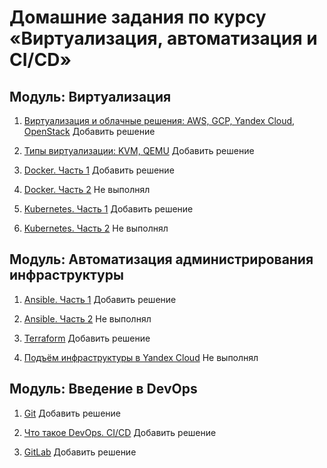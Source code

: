 # Домашние задания по курсу «Виртуализация, автоматизация и CI/CD»

## Модуль: Виртуализация

1. [Виртуализация и облачные решения: AWS, GCP, Yandex Cloud, OpenStack](https://github.com/mistermedved01/devops-netology/blob/master/sdvps%20(virtualization-automation-cicd)/6-01-sdvps-cloud/6-01.md) Добавить решение

2. [Типы виртуализации: KVM, QEMU](https://github.com/mistermedved01/devops-netology/blob/master/sdvps%20(virtualization-automation-cicd)/6-02-sdvps-kvm-qemu/6-02-new.md) Добавить решение

3. [Docker. Часть 1](https://github.com/mistermedved01/devops-netology/blob/master/sdvps%20(virtualization-automation-cicd)/6-03-part_1-sdvps-docker/6-03-new.md) Добавить решение

4. [Docker. Часть 2](https://github.com/mistermedved01/devops-netology/blob/master/sdvps%20(virtualization-automation-cicd)/6-04-part_2-sdvps-docker/6-04-new.md) Не выполнял

5. [Kubernetes. Часть 1](https://github.com/mistermedved01/devops-netology/blob/master/sdvps%20(virtualization-automation-cicd)/6-05-part_1-sdvps-kubernetes/6-05-new.md) Добавить решение

6. [Kubernetes. Часть 2](https://github.com/mistermedved01/devops-netology/blob/master/sdvps%20(virtualization-automation-cicd)/6-06-part_2-sdvps-kubernetes/6-06-new.md) Не выполнял


## Модуль: Автоматизация администрирования инфраструктуры

1. [Ansible. Часть 1](https://github.com/mistermedved01/devops-netology/blob/master/sdvps%20(virtualization-automation-cicd)/7-01_part_1-sdvps-ansible/7-01_part_1.md) Добавить решение

2. [Ansible. Часть 2](https://github.com/mistermedved01/devops-netology/blob/master/sdvps%20(virtualization-automation-cicd)/7.01_part_2-sdvps-ansible/7.1_part_2.md) Не выполнял

3. [Terraform](https://github.com/mistermedved01/devops-netology/blob/master/sdvps%20(virtualization-automation-cicd)/7-02-sdvps-terraform/7-02.md) Добавить решение

4. [Подъём инфраструктуры в Yandex Cloud](https://github.com/mistermedved01/devops-netology/blob/master/sdvps%20(virtualization-automation-cicd)/7-03-sdvps-yandex-cloud/7-03.md) Не выполнял


## Модуль: Введение в DevOps

1. [Git](https://github.com/mistermedved01/devops-netology/blob/master/sdvps%20(virtualization-automation-cicd)/8-01-sdvps-git/8-01.md) Добавить решение

2. [Что такое DevOps. CI/CD](https://github.com/mistermedved01/devops-netology/blob/master/sdvps%20(virtualization-automation-cicd)/8-02-sdvps-cicd/8-02.md) Добавить решение

3. [GitLab](https://github.com/mistermedved01/devops-netology/tree/master/sdvps%20(virtualization-automation-cicd)/8-03-sdvps-gitlab) Добавить решение
